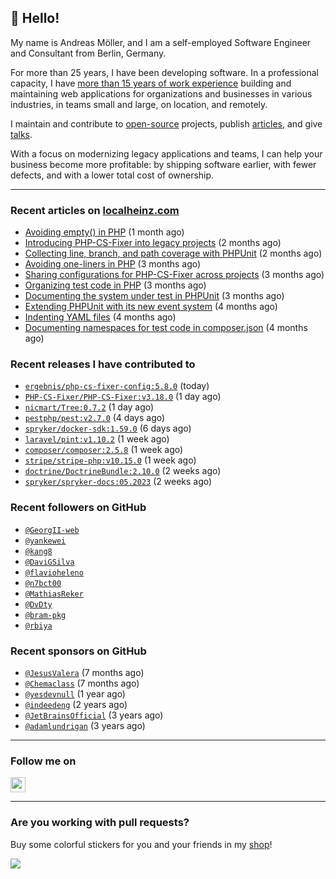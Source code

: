 ## :wave: Hello!

My name is Andreas Möller, and I am a self-employed Software Engineer and Consultant from Berlin, Germany.

For more than 25 years, I have been developing software. In a professional capacity, I have [more than 15 years of work experience](https://localheinz.com/work-experience/) building and maintaining web applications for organizations and businesses in various industries, in teams small and large, on location, and remotely.

I maintain and contribute to [open-source](https://localheinz.com/open-source/) projects, publish [articles](https://localheinz.com/articles/), and give [talks](https://localheinz.com/talks).

With a focus on modernizing legacy applications and teams, I can help your business become more profitable: by shipping software earlier, with fewer defects, and with a lower total cost of ownership.

<hr>

### Recent articles on [localheinz.com](https://localheinz.com/articles/)

- [Avoiding empty() in PHP](https://localheinz.com/articles/2023/05/10/avoiding-empty-in-php/) (1 month ago)
- [Introducing PHP-CS-Fixer into legacy projects](https://localheinz.com/articles/2023/04/10/introducing-php-cs-fixer-into-legacy-projects/) (2 months ago)
- [Collecting line, branch, and path coverage with PHPUnit](https://localheinz.com/articles/2023/03/22/collecting-line-branch-and-path-coverage-with-phpunit/) (2 months ago)
- [Avoiding one-liners in PHP](https://localheinz.com/articles/2023/03/18/avoiding-one-liners-in-php/) (3 months ago)
- [Sharing configurations for PHP-CS-Fixer across projects](https://localheinz.com/articles/2023/03/10/sharing-configurations-for-php-cs-fixer-across-projects/) (3 months ago)
- [Organizing test code in PHP](https://localheinz.com/articles/2023/03/03/organizing-test-code-in-php/) (3 months ago)
- [Documenting the system under test in PHPUnit](https://localheinz.com/articles/2023/02/22/documenting-the-system-under-test-in-phpunit/) (3 months ago)
- [Extending PHPUnit with its new event system](https://localheinz.com/articles/2023/02/14/extending-phpunit-with-its-new-event-system/) (4 months ago)
- [Indenting YAML files](https://localheinz.com/articles/2023/02/06/indenting-yaml-files/) (4 months ago)
- [Documenting namespaces for test code in composer.json](https://localheinz.com/articles/2023/01/29/documenting-namespaces-for-test-code-in-composer.json/) (4 months ago)

### Recent releases I have contributed to

- [`ergebnis/php-cs-fixer-config:5.8.0`](https://github.com/ergebnis/php-cs-fixer-config/releases/tag/5.8.0) (today)
- [`PHP-CS-Fixer/PHP-CS-Fixer:v3.18.0`](https://github.com/PHP-CS-Fixer/PHP-CS-Fixer/releases/tag/v3.18.0) (1 day ago)
- [`nicmart/Tree:0.7.2`](https://github.com/nicmart/Tree/releases/tag/0.7.2) (1 day ago)
- [`pestphp/pest:v2.7.0`](https://github.com/pestphp/pest/releases/tag/v2.7.0) (4 days ago)
- [`spryker/docker-sdk:1.59.0`](https://github.com/spryker/docker-sdk/releases/tag/1.59.0) (6 days ago)
- [`laravel/pint:v1.10.2`](https://github.com/laravel/pint/releases/tag/v1.10.2) (1 week ago)
- [`composer/composer:2.5.8`](https://github.com/composer/composer/releases/tag/2.5.8) (1 week ago)
- [`stripe/stripe-php:v10.15.0`](https://github.com/stripe/stripe-php/releases/tag/v10.15.0) (1 week ago)
- [`doctrine/DoctrineBundle:2.10.0`](https://github.com/doctrine/DoctrineBundle/releases/tag/2.10.0) (2 weeks ago)
- [`spryker/spryker-docs:05.2023`](https://github.com/spryker/spryker-docs/releases/tag/05.2023) (2 weeks ago)

### Recent followers on GitHub

- [`@GeorgII-web`](https://github.com/GeorgII-web)
- [`@yankewei`](https://github.com/yankewei)
- [`@kang8`](https://github.com/kang8)
- [`@DaviGSilva`](https://github.com/DaviGSilva)
- [`@flavioheleno`](https://github.com/flavioheleno)
- [`@n7bct00`](https://github.com/n7bct00)
- [`@MathiasReker`](https://github.com/MathiasReker)
- [`@DvDty`](https://github.com/DvDty)
- [`@bram-pkg`](https://github.com/bram-pkg)
- [`@rbiya`](https://github.com/rbiya)

### Recent sponsors on GitHub

- [`@JesusValera`](https://github.com/JesusValera) (7 months ago)
- [`@Chemaclass`](https://github.com/Chemaclass) (7 months ago)
- [`@yesdevnull`](https://github.com/yesdevnull) (1 year ago)
- [`@indeedeng`](https://github.com/indeedeng) (2 years ago)
- [`@JetBrainsOfficial`](https://github.com/JetBrainsOfficial) (3 years ago)
- [`@adamlundrigan`](https://github.com/adamlundrigan) (3 years ago)

<hr>

### Follow me on

<p>
    <a target="_blank" href="https://twitter.com/intent/follow?screen_name=localheinz" title="Follow @localheinz on Twitter"><img src="https://cdn.jsdelivr.net/npm/simple-icons@3.9.0/icons/twitter.svg" width="24px" height="24px"></a>
</p>

<hr>

### Are you working with pull requests?

Buy some colorful stickers for you and your friends in my <a target="_blank" href="https://shop.localheinz.com" title="shop.localheinz.com">shop</a>!

[![](https://localheinz.com/permanent/img/localheinz/localheinz)](https://localheinz.com/permanent/url/localheinz/localheinz)

